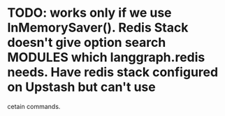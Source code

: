 # TODO: works only if we use InMemorySaver(). Redis Stack doesn't give option search MODULES which langgraph.redis needs. Have redis stack configured on Upstash but can't use
cetain commands.